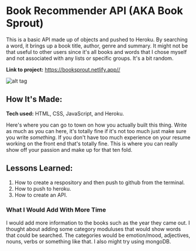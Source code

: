 # Book Recommender API (AKA Book Sprout)
 This is a basic API made up of objects and pushed to Heroku. By searching a word, it brings up a book title, author, genre and summary. It might not be that useful to other users since it's all books and words that I chose myself and not associated with any lists or specific groups. It's a bit random.

**Link to project:** https://booksprout.netlify.app//

![alt tag](https://booksprout.netlify.app/)

## How It's Made:

**Tech used:** HTML, CSS, JavaScript, and Heroku.

Here's where you can go to town on how you actually built this thing. Write as much as you can here, it's totally fine if it's not too much just make sure you write *something*. If you don't have too much experience on your resume working on the front end that's totally fine. This is where you can really show off your passion and make up for that ten fold.

## Lessons Learned:

1. How to create a respository and then push to github from the terminal.
2. How to push to heroku.
3. How to create an API.

### What I Would Add With More Time

I would add more information to the books such as the year they came out.
I thought about adding some category moduluses that would show words that could be searched. The categories would be emotion/mood, adjectives, nouns, verbs or something like that. 
I also might try using mongoDB. 


